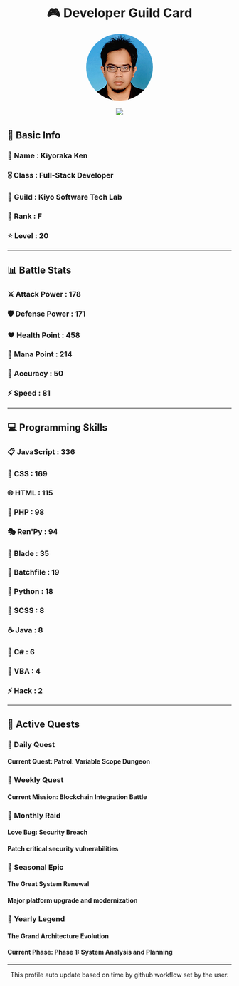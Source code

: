 <div align="center">

# 🎮 Developer Guild Card

<!-- Replace with your profile image -->
<img src="./assets/profile.png" width="150" height="150" style="border-radius: 50%"/>

![](https://komarev.com/ghpvc/?username=Kiyoraka&style=flat)
</div>

##  📌 Basic Info
### 👤 Name : Kiyoraka Ken
### 🎖️ Class : Full-Stack Developer
### 🎪 Guild : Kiyo Software Tech Lab 
### 🔰 Rank : F 
### ⭐ Level : 20

---
## 📊 Battle Stats

### ⚔️ Attack Power  : 178 
### 🛡️ Defense Power : 171 
### ❤️ Health Point  : 458 
### 🔮 Mana Point    : 214 
### 🎯 Accuracy      : 50 
### ⚡ Speed         : 81

---
## 💻 Programming Skills

### 📋 JavaScript : 336
### 🎨 CSS : 169
### 🌐 HTML : 115
### 🐘 PHP : 98
### 🎭 Ren'Py : 94
### 📝 Blade : 35
### 📝 Batchfile : 19
### 🐍 Python : 18
### 💅 SCSS : 8
### ☕ Java : 8
### 🎯 C# : 6
### 📝 VBA : 4
### ⚡ Hack : 2

---
## 📜 Active Quests

### 🌅 Daily Quest

#### Current Quest: Patrol: Variable Scope Dungeon

### 📅 Weekly Quest
#### Current Mission: Blockchain Integration Battle

### 🌙 Monthly Raid
#### Love Bug: Security Breach
#### Patch critical security vulnerabilities

### 🌠 Seasonal Epic
#### The Great System Renewal
#### Major platform upgrade and modernization

### 👑 Yearly Legend
#### The Grand Architecture Evolution
#### Current Phase: Phase 1: System Analysis and Planning

---
<div align="center">
  This profile auto update based on time by github workflow set by the user.
</div>